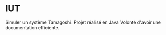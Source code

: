 ﻿# IUT

Simuler un système Tamagoshi.
Projet réalisé en Java
Volonté d'avoir une documentation efficiente.